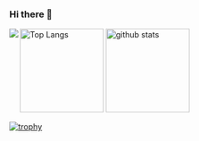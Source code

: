 ### Hi there 👋
<p align="left"> 
  <img alt="Top Langs" height="150px" src="https://github-readme-stats.vercel.app/api/top-langs/?username=ChikaraHanakawa&layout=compact&show_icons=true&theme=onedark" />
  <img align="left" src="https://github-readme-stats.vercel.app/api/top-langs/?username=tetsuzawa&hide=Makefile, CMake&langs_count=9" />
  <img alt="github stats" height="150px" src="https://github-readme-stats.vercel.app/api?username=ChikaraHanakawa&theme=onedark&show_icons=ture" />
</p>

[![trophy](https://github-profile-trophy.vercel.app/?username=ChikaraHanakawa&theme=onedark&column=7
)](https://github.com/ryo-ma/github-profile-trophy)
<!--
**ChikaraHanakawa/ChikaraHanakawa** is a ✨ _special_ ✨ repository because its `README.md` (this file) appears on your GitHub profile.

Here are some ideas to get you started:

- 🔭 I’m currently working on ...
- 🌱 I’m currently learning ...
- 👯 I’m looking to collaborate on ...
- 🤔 I’m looking for help with ...
- 💬 Ask me about ...
- 📫 How to reach me: ...
- 😄 Pronouns: ...
- ⚡ Fun fact: ...
-->

